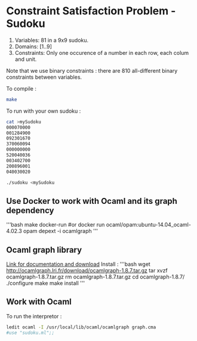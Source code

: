 # Constraint Satisfaction Problem - Sudoku

1. Variables: 81 in a 9x9 sudoku.
2. Domains: [1..9]
3. Constraints: Only one occurence of a number in each row, each colum and unit.

Note that we use binary constraints : there are 810 all-different binary constraints between variables.

To compile :
```bash
make
```

To run with your own sudoku :
```bash
cat >mySudoku
000070000
001284900
092301670
370060094
000000000
520040036
003402700
200896001
040030020

./sudoku <mySudoku
```

## Use Docker to work with Ocaml and its graph dependency
'''bash
make docker-run #or
docker run ocaml/opam:ubuntu-14.04_ocaml-4.02.3 opam depext -i ocamlgraph
'''

## Ocaml graph library
[Link for documentation and download](http://ocamlgraph.lri.fr)
Install :
'''bash
wget http://ocamlgraph.lri.fr/download/ocamlgraph-1.8.7.tar.gz
tar xvzf ocamlgraph-1.8.7.tar.gz
rm ocamlgraph-1.8.7.tar.gz
cd ocamlgraph-1.8.7/
./configure
make
make install
'''

## Work with Ocaml
To run the interpretor :
```bash
ledit ocaml -I /usr/local/lib/ocaml/ocamlgraph graph.cma
#use "sudoku.ml";;
```
